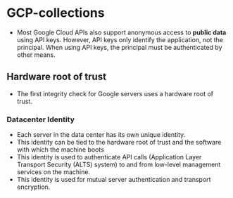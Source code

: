 # GCP-collections
- Most Google Cloud APIs also support anonymous access to **public data** using API keys. However, API keys only identify the application, not the principal. When using API keys, the principal must be authenticated by other means.

## Hardware root of trust
- The first integrity check for Google servers uses a hardware root of trust.
### Datacenter Identity
- Each server in the data center has its own unique identity.
- This identity can be tied to the hardware root of trust and the software with which the machine boots
- This identity is used to authenticate API calls (Application Layer Transport Security (ALTS) system) to and from low-level management services on the machine.
- This identity is used for mutual server authentication and transport encryption.

